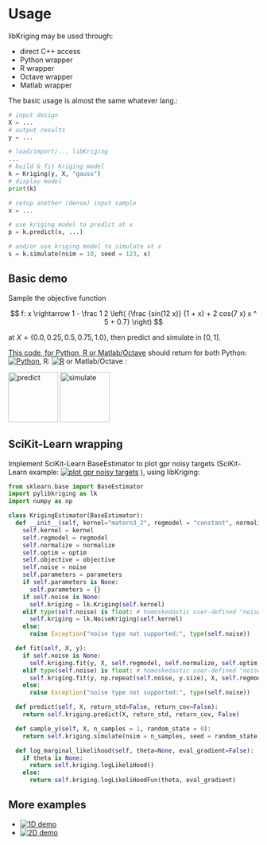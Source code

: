 # Usage


libKriging may be used through:

* direct C++ access
* Python wrapper
* R wrapper
* Octave wrapper
* Matlab wrapper

The basic usage is almost the same whatever lang.:

```python   
# input design
X = ... 
# output results
y = ... 

# load/import/... libKriging
...
# build & fit Kriging model
k = Kriging(y, X, "gauss") 
# display model
print(k)

# setup another (dense) input sample 
x = ... 

# use kriging model to predict at x
p = k.predict(x, ...) 

# and/or use kriging model to simulate at x
s = k.simulate(nsim = 10, seed = 123, x)
```

Basic demo
----------

Sample the objective function

$$
f: x \rightarrow 1 - \frac 1 2 \left( {\frac {sin(12  x)} {1 + x} + 2 cos(7 x) x ^ 5 + 0.7} \right)
$$

at $X = \{0.0, 0.25, 0.5, 0.75, 1.0\}$, then predict and simulate in $[0,1]$. 

[This code, for Python, R or Matlab/Octave](pyrm-demo_basic.md) should return for both Python: [![Python](https://colab.research.google.com/assets/colab-badge.svg)](https://colab.research.google.com/github/libKriging/readthedocs/blob/master/examples/py-demo.ipynb), R: [![R](https://colab.research.google.com/assets/colab-badge.svg)](https://colab.research.google.com/github/libKriging/readthedocs/blob/master/examples/r-demo.ipynb) or Matlab/Octave :

<img src="img/demo_basic-predict.png" alt="predict" width="100px"/>
<img src="img/demo_basic-simulate.png" alt="simulate" width="100px"/>


SciKit-Learn wrapping
----------

Implement SciKit-Learn BaseEstimator to plot gpr noisy targets (SciKit-Learn example: [![plot gpr noisy targets](https://colab.research.google.com/assets/colab-badge.svg)](https://colab.research.google.com/github/libKriging/readthedocs/blob/master/examples/plot_gpr_noisy_targets.ipynb) ), using libKriging:

```python
from sklearn.base import BaseEstimator
import pylibkriging as lk
import numpy as np

class KrigingEstimator(BaseEstimator):
  def __init__(self, kernel="matern3_2", regmodel = "constant", normalize = False, optim = "BFGS", objective = "LL", noise = None, parameters = None):
    self.kernel = kernel
    self.regmodel = regmodel
    self.normalize = normalize
    self.optim = optim
    self.objective = objective
    self.noise = noise
    self.parameters = parameters
    if self.parameters is None:
      self.parameters = {}
    if self.noise is None:
      self.kriging = lk.Kriging(self.kernel)
    elif type(self.noise) is float: # homoskedastic user-defined "noise"
      self.kriging = lk.NoiseKriging(self.kernel)
    else:
      raise Exception("noise type not supported:", type(self.noise))

  def fit(self, X, y):
    if self.noise is None:
      self.kriging.fit(y, X, self.regmodel, self.normalize, self.optim, self.objective, self.parameters)
    elif type(self.noise) is float: # homoskedastic user-defined "noise"
      self.kriging.fit(y, np.repeat(self.noise, y.size), X, self.regmodel, self.normalize, self.optim, self.objective, self.parameters)
    else:
      raise Exception("noise type not supported:", type(self.noise))

  def predict(self, X, return_std=False, return_cov=False):
    return self.kriging.predict(X, return_std, return_cov, False)

  def sample_y(self, X, n_samples = 1, random_state = 0):
    return self.kriging.simulate(nsim = n_samples, seed = random_state, x = X)

  def log_marginal_likelihood(self, theta=None, eval_gradient=False):
    if theta is None:
      return self.kriging.logLikeliHood()
    else:
      return self.kriging.logLikeliHoodFun(theta, eval_gradient)
```

More examples
----------

* [![1D demo](https://colab.research.google.com/assets/colab-badge.svg)](https://colab.research.google.com/github/libKriging/readthedocs/blob/master/examples/demo1D.ipynb)
* [![2D demo](https://colab.research.google.com/assets/colab-badge.svg)](https://colab.research.google.com/github/libKriging/readthedocs/blob/master/examples/demo2D.ipynb)